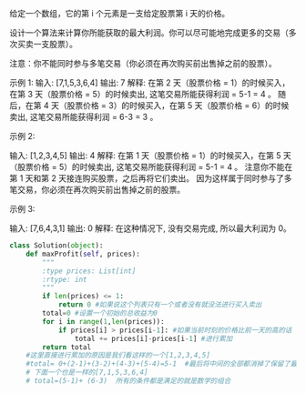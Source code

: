给定一个数组，它的第 i 个元素是一支给定股票第 i 天的价格。

设计一个算法来计算你所能获取的最大利润。你可以尽可能地完成更多的交易（多次买卖一支股票）。

注意：你不能同时参与多笔交易（你必须在再次购买前出售掉之前的股票）。

示例 1:
输入: [7,1,5,3,6,4]
输出: 7
解释: 在第 2 天（股票价格 = 1）的时候买入，在第 3 天（股票价格 = 5）的时候卖出, 这笔交易所能获得利润 = 5-1 = 4 。
     随后，在第 4 天（股票价格 = 3）的时候买入，在第 5 天（股票价格 = 6）的时候卖出, 这笔交易所能获得利润 = 6-3 = 3 。

示例 2:

输入: [1,2,3,4,5]
输出: 4
解释: 在第 1 天（股票价格 = 1）的时候买入，在第 5 天 （股票价格 = 5）的时候卖出, 这笔交易所能获得利润 = 5-1 = 4 。
     注意你不能在第 1 天和第 2 天接连购买股票，之后再将它们卖出。
     因为这样属于同时参与了多笔交易，你必须在再次购买前出售掉之前的股票。

示例 3:

输入: [7,6,4,3,1]
输出: 0
解释: 在这种情况下, 没有交易完成, 所以最大利润为 0。

```python
class Solution(object):
    def maxProfit(self, prices):
        """
        :type prices: List[int]
        :rtype: int
        """
        if len(prices) <= 1:
            return 0 #如果说这个列表只有一个或者没有就没法进行买入卖出
        total=0 #设置一个初始的总收益为0
        for i in range(1,len(prices)):
            if prices[i] > prices[i-1]: #如果当前时刻的价格比前一天的高的话
                total += prices[i]-prices[i-1] #进行累加
        return total
    #这里直接进行累加的原因是我们看这样的一个[1,2,3,4,5]
    #total= 0+(2-1)+(3-2)+(4-3)+(5-4)=5-1  #最后将中间的全部都消掉了保留了最后的结果
    # 下面一个也是一样的[7,1,5,3,6,4]
    # total=(5-1)+ (6-3)  所有的条件都是满足的就是数学的组合
    
```
